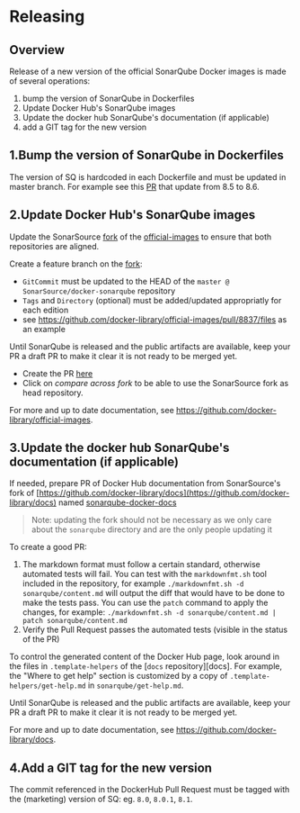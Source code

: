 # Releasing

Overview
--------

Release of a new version of the official SonarQube Docker images is made of several operations:

1. bump the version of SonarQube in Dockerfiles
2. Update Docker Hub's SonarQube images
3. Update the docker hub SonarQube's documentation (if applicable)
4. add a GIT tag for the new version 


1.Bump the version of SonarQube in Dockerfiles
-----------------------------

The version of SQ is hardcoded in each Dockerfile and must be updated in master branch.
For example see this [PR](https://github.com/SonarSource/docker-sonarqube/pull/452) that update from 8.5 to 8.6.


2.Update Docker Hub's SonarQube images
-----------------------

Update the SonarSource [fork](https://github.com/SonarSource/official-images) of the [official-images](https://github.com/docker-library/official-images) to ensure that both repositories are aligned.

Create a feature branch on the [fork](https://github.com/SonarSource/official-images):
* `GitCommit` must be updated to the HEAD of the `master @ SonarSource/docker-sonarqube` repository
* `Tags` and `Directory` (optional) must be added/updated appropriatly for each edition
* see https://github.com/docker-library/official-images/pull/8837/files as an example

Until SonarQube is released and the public artifacts are available, keep your PR a draft PR to make it clear it is not ready to be merged yet.
* Create the PR [here](https://github.com/docker-library/official-images/compare)
* Click on *compare across fork* to be able to use the SonarSource fork as head repository.


For more and up to date documentation, see https://github.com/docker-library/official-images.


3.Update the docker hub SonarQube's documentation (if applicable)
-------------------------------

If needed, prepare PR of Docker Hub documentation from SonarSource's fork of [https://github.com/docker-library/docs](https://github.com/docker-library/docs) named [sonarqube-docker-docs](https://github.com/SonarSource/sonarqube-docker-docs)

> Note: updating the fork should not be necessary as we only care about the `sonarqube` directory and are the only people updating it

To create a good PR:

1. The markdown format must follow a certain standard, otherwise automated tests will fail. You can test with the `markdownfmt.sh` tool included in the repository, for example `./markdownfmt.sh -d sonarqube/content.md` will output the diff that would have to be done to make the tests pass. You can use the `patch` command to apply the changes, for example: `./markdownfmt.sh -d sonarqube/content.md | patch sonarqube/content.md`
2. Verify the Pull Request passes the automated tests (visible in the status of the PR)

To control the generated content of the Docker Hub page, look around in the files in `.template-helpers` of the [`docs` repository][docs]. For example, the "Where to get help" section is customized by a copy of `.template-helpers/get-help.md` in `sonarqube/get-help.md`.

Until SonarQube is released and the public artifacts are available, keep your PR a draft PR to make it clear it is not ready to be merged yet.

For more and up to date documentation, see https://github.com/docker-library/docs.

4.Add a GIT tag for the new version 
----------------

The commit referenced in the DockerHub Pull Request must be tagged with the (marketing) version of SQ: eg. `8.0`, `8.0.1`, `8.1`.
